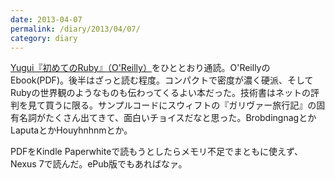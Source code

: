 ```yaml
---
date: 2013-04-07
permalink: /diary/2013/04/07/
category: diary
---
```


[Yugui『初めてのRuby』（O'Reilly）](http://www.oreilly.co.jp/books/9784873113678/)をひととおり通読。O'ReillyのEbook(PDF)。後半はざっと読む程度。コンパクトで密度が濃く硬派、そしてRubyの世界観のようなものも伝わってくるよい本だった。技術書はネットの評判を見て買うに限る。サンプルコードにスウィフトの『ガリヴァー旅行記』の固有名詞がたくさん出てきて、面白いチョイスだなと思った。BrobdingnagとかLaputaとかHouyhnhnmとか。

PDFをKindle Paperwhiteで読もうとしたらメモリ不足でまともに使えず、Nexus 7で読んだ。ePub版でもあればなァ。